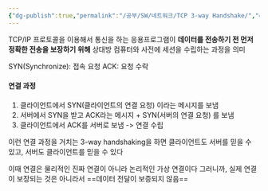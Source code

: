 ```yaml
---
{"dg-publish":true,"permalink":"/공부/SW/네트워크/TCP 3-way Handshake/","dgPassFrontmatter":true}
---
```



TCP/IP 프로토콜을 이용해서 통신을 하는 응용프로그램이 **데이터를 전송하기 전 먼저 정확한 전송을 보장하기 위해** 상대방 컴퓨터와 사전에 세션을 수립하는 과정을 의미

SYN(Synchronize): 접속 요청
ACK: 요청 수락

#### 연결 과정

1. 클라이언트에서 SYN(클라이언트의 연결 요청) 이라는 메시지를 보냄
2. 서버에서 SYN을 받고 ACK라는 메시지 + SYN(서버의 연결 요청) 를 보냄
3. 클라이언트에서 ACK를 서버로 보냄
	-> 연결 수립

이런 연결 과정을 거치는 3-way handshaking을 하면 클라이언트도 서버를 믿을 수 있고, 서버도 클라이언트를 믿을 수 있다

이때 연결은 물리적인 진짜 연결이 아니라 논리적인 가상 연결이다
그러니까, 실제 연결이 보장되는 것은 아니라서 ==데이터 전달이 보증되지 않음==
